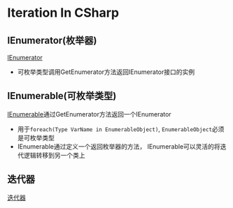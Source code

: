 # Iteration In CSharp

## IEnumerator(枚举器)

[IEnumerator](csharp-ienumerator-interface.md)

- 可枚举类型调用GetEnumerator方法返回IEnumerator接口的实例

## IEnumerable(可枚举类型)

[IEnumerable](csharp-ienumerable.md)通过GetEnumerator方法返回一个IEnumerator

- 用于`foreach(Type VarName in EnumerableObject)`, `EnumerableObject`必须是可枚举类型
- IEnumerable通过定义一个返回枚举器的方法， IEnumerable可以灵活的将迭代逻辑转移到另一个类上

## 迭代器

[迭代器](csharp-iterator.md)
